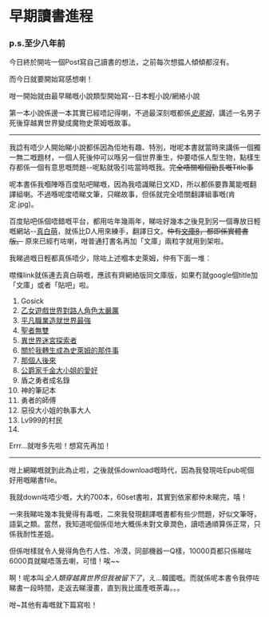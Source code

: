 # 早期讀書進程 

### p.s.至少八年前

今日終於開咗一個Post寫自己讀書的想法，之前每次想揾人傾傾都沒有。

而今日就要開始寫感想喇！

咁一開始就由最早睇嘅小說類型開始寫--日本輕小說/網絡小說

第一本小說係邊一本其實已經唔記得喇，不過最深刻嘅都係[*史萊姆*](https://ncode.syosetu.com/n6316bn/)，講述一名男子死後穿越異世界變成魔物史萊姆嘅故事。

--- 

我諗有唔少人開始睇小說都係因為佢地有趣、特別，咁呢本書就當時來講係一個獨一無二嘅題材，一個人死後仲可以喺另一個世界重生，仲要唔係人型生物，點樣生存都係一個有意思嘅問題--呢點就吸引咗當時嘅我。~~完全唔關嗰個勁長嘅Title事~~

呢本書係我嗰陣喺百度貼吧睇嘅，因為我唔識睇日文XD，所以都係要靠萬能嘅翻譯組喇。不過喺呢度唔睇文筆，只睇故事，但係就完全唔關翻譯組事嘅(肯定.jpg)。

百度貼吧係個唔錯嘅平台，都用咗年幾兩年，睇咗好幾本之後見到另一個專放日輕嘅網站--[真白萌](https://masiro.moe/index.php)，就係比D人用來練手，翻譯日文。~~仲有[文庫8](https://wenku8.net/)，都即係實體書版。~~ 原來已經冇咗喇，咁普通打書名再加「文庫」兩粒字就用到架啦。

我睇過嘅日輕都真係唔少，除咗上述嗰本史萊姆，仲有下面一堆︰

噤條link就係連去真白萌嘅，應該有齊網絡版同文庫版，如果冇就google個title加「文庫」或者「貼吧」啦。

1. Gosick
2. [乙女遊戲世界對路人角色太嚴厲](https://masiro.moe/forum.php?mod=forumdisplay&fid=60)
3. [平凡職業造就世界最強](https://masiro.moe/forum.php?mod=forumdisplay&fid=200)
4. [聖者無雙](https://masiro.moe/forum.php?mod=forumdisplay&fid=219)
5. [異世界迷宮探索者](https://masiro.moe/forum.php?mod=forumdisplay&fid=306)
6. [關於我轉生成為史萊姆的那件事](https://masiro.moe/forum.php?mod=forumdisplay&fid=64)
7. [那個人後來](https://masiro.moe/forum.php?mod=forumdisplay&fid=74)
8. [公爵家千金大小姐的愛好](https://masiro.moe/forum.php?mod=forumdisplay&fid=102)
9. 盾之勇者成名錄
10. 神的筆記本
11. 勇者的師傅
12. 惡役大小姐的執事大人
13. Lv999的村民
14. 


Errr...就咁多先啦！想寫先再加！

---

咁上網睇嘅就到此為止啦，之後就係download嘅時代，因為我發現咗Epub呢個好用嘅睇書file。

我就down咗唔少嘅，大約700本，60set書啦，其實到依家都仲未睇完，嘻！

一來我睇咗幾本我覺得有毒嘅，二來我發現翻譯嘅書都有些少問題，好似文筆呀，語氣之類。當然，我知道呢個係佢地大概係未對文章潤色，讀唔通順算係正常，只係我耐性差姐。

但係咁樣就令人覺得角色冇人性、冷漠，同部機器一Q樣，10000頁都只係睇咗6000頁就睇唔落去喇，可惜！唉~~

啊！呢本叫*全人類穿越異世界但我被留下了*，え...韓國嘅。而就係呢本書令我停咗睇書一段時間，走返去睇漫畫，直到我比國產嘅荼毒。。。

咁~其他有毒嘅就下篇寫啦！
